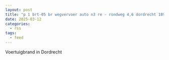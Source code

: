 ```yaml
---
layout: post
title: "p 1 brt-05 br wegvervoer auto n3 re - rondweg 4,6 dordrecht 189488"
date: 2025-03-12
categories: 
  - rss
tags: 
  - feed
---
```


Voertuigbrand in Dordrecht
